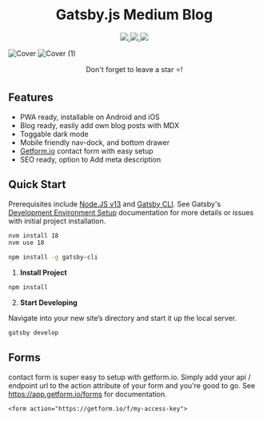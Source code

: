 <h1 align="center">
  Gatsby.js Medium Blog
</h1>

<p align="center">
   <a href="https://gatsbyjs.com" target="_blank">
     <img src="https://img.shields.io/badge/Built%20with-Gatsby-%23614dff?logo=gatsby" />
   </a>
   <a href="https://reactjs.org/" target="_blank">
     <img src="https://img.shields.io/badge/Powered%20by-React-%2361dafb?logo=react" />
   </a>
   <a>
     <img src="https://img.shields.io/github/license/BrianRuizy/gatsby-minimal-portfolio?color=red&style=flat" />
   </a>
</p>

</div>

![Cover](https://user-images.githubusercontent.com/23439187/177675013-db3b69f2-7c63-4424-9caa-b619c56deffc.png)
![Cover (1)](https://user-images.githubusercontent.com/23439187/177679060-97c9ec32-475d-4e44-8baa-9cf28e160983.png)
<p align="center">Don't forget to leave a star ⭐!</p>

## Features

- PWA ready, installable on Android and iOS
- Blog ready, easily add own blog posts with MDX
- Toggable dark mode
- Mobile friendly nav-dock, and bottom drawer
- [Getform.io](getform.io) contact form with easy setup 
- SEO ready, option to Add meta description


## Quick Start

Prerequisites include [Node.JS v13](https://www.gatsbyjs.com/docs/tutorial/part-zero/#install-nodejs-for-your-appropriate-operating-system) and [Gatsby CLI](https://www.gatsbyjs.com/docs/tutorial/part-zero/#install-nodejs-for-your-appropriate-operating-system). See Gatsby's [Development Environment Setup](https://www.gatsbyjs.com/docs/tutorial/part-zero/) documentation for more details or issues with initial project installation.

```bash
nvm install 18
nvm use 18

npm install -g gatsby-cli
```

1. **Install Project**

```bash
npm install
```

2. **Start Developing**

Navigate into your new site’s directory and start it up the local server.

```bash
gatsby develop
```
    
    
## Forms

contact form is super easy to setup with getform.io.
Simply add your api / endpoint url to the action attribute of your form and you're good to go. See https://app.getform.io/forms for documentation.

```<form action="https://getform.io/f/my-access-key">```

